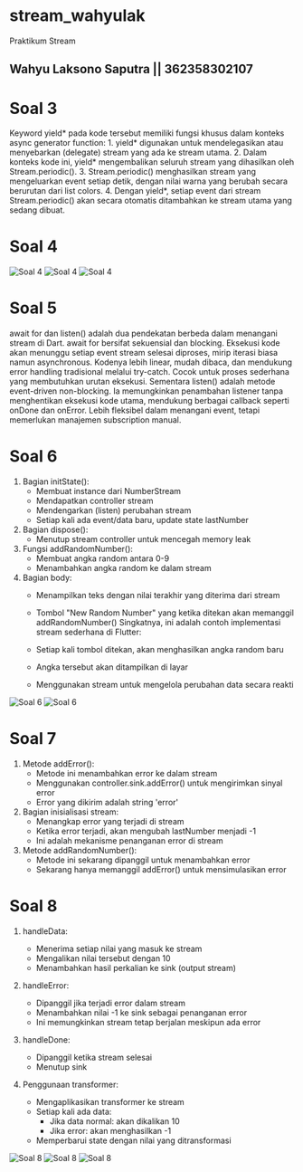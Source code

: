 # stream_wahyulak

Praktikum Stream

## Wahyu Laksono Saputra || 362358302107


# Soal 3 

Keyword yield* pada kode tersebut memiliki fungsi khusus dalam konteks async generator function:
    1. yield* digunakan untuk mendelegasikan atau menyebarkan (delegate) stream yang ada ke stream utama.
    2. Dalam konteks kode ini, yield* mengembalikan seluruh stream yang dihasilkan oleh Stream.periodic().
    3. Stream.periodic() menghasilkan stream yang mengeluarkan event setiap detik, dengan nilai warna yang berubah secara berurutan dari list colors.
    4. Dengan yield*, setiap event dari stream Stream.periodic() akan secara otomatis ditambahkan ke stream utama yang sedang dibuat.

# Soal 4

![Soal 4](<assets/Screenshot (512).png>)
![Soal 4](<assets/Screenshot (513).png>)
![Soal 4](<assets/Screenshot (514).png>)

# Soal 5

await for dan listen() adalah dua pendekatan berbeda dalam menangani stream di Dart.
await for bersifat sekuensial dan blocking. Eksekusi kode akan menunggu setiap event stream selesai diproses, mirip iterasi biasa namun asynchronous. Kodenya lebih linear, mudah dibaca, dan mendukung error handling tradisional melalui try-catch. Cocok untuk proses sederhana yang membutuhkan urutan eksekusi.
Sementara listen() adalah metode event-driven non-blocking. Ia memungkinkan penambahan listener tanpa menghentikan eksekusi kode utama, mendukung berbagai callback seperti onDone dan onError. Lebih fleksibel dalam menangani event, tetapi memerlukan manajemen subscription manual.

# Soal 6

1. Bagian initState():
    - Membuat instance dari NumberStream
    - Mendapatkan controller stream
    - Mendengarkan (listen) perubahan stream
    - Setiap kali ada event/data baru, update state lastNumber
2. Bagian dispose():
    - Menutup stream controller untuk mencegah memory leak
3. Fungsi addRandomNumber():
    - Membuat angka random antara 0-9
    - Menambahkan angka random ke dalam stream
4. Bagian body:
    - Menampilkan teks dengan nilai terakhir yang diterima dari stream
    - Tombol "New Random Number" yang ketika ditekan akan memanggil addRandomNumber()
Singkatnya, ini adalah contoh implementasi stream sederhana di Flutter:

    - Setiap kali tombol ditekan, akan menghasilkan angka random baru
    - Angka tersebut akan ditampilkan di layar
    - Menggunakan stream untuk mengelola perubahan data secara reakti

![Soal 6](<assets/Screenshot (515).png>)
![Soal 6](<assets/Screenshot (516).png>)

# Soal 7

1. Metode addError():
    - Metode ini menambahkan error ke dalam stream
    - Menggunakan controller.sink.addError() untuk mengirimkan sinyal error
    - Error yang dikirim adalah string 'error'
2. Bagian inisialisasi stream:
    - Menangkap error yang terjadi di stream
    - Ketika error terjadi, akan mengubah lastNumber menjadi -1
    - Ini adalah mekanisme penanganan error di stream
3. Metode addRandomNumber():
    - Metode ini sekarang dipanggil untuk menambahkan error
    - Sekarang hanya memanggil addError() untuk mensimulasikan error

# Soal 8

1. handleData:
    - Menerima setiap nilai yang masuk ke stream
    - Mengalikan nilai tersebut dengan 10
    - Menambahkan hasil perkalian ke sink (output stream)

2. handleError:
    - Dipanggil jika terjadi error dalam stream
    - Menambahkan nilai -1 ke sink sebagai penanganan error
    - Ini memungkinkan stream tetap berjalan meskipun ada error

3. handleDone:
    - Dipanggil ketika stream selesai
    - Menutup sink

4. Penggunaan transformer:
    - Mengaplikasikan transformer ke stream
    - Setiap kali ada data:
        - Jika data normal: akan dikalikan 10
        - Jika error: akan menghasilkan -1
    - Memperbarui state dengan nilai yang ditransformasi

![Soal 8](<assets/Screenshot (523).png>)
![Soal 8](<assets/Screenshot (524).png>)
![Soal 8](<assets/Screenshot (525).png>)